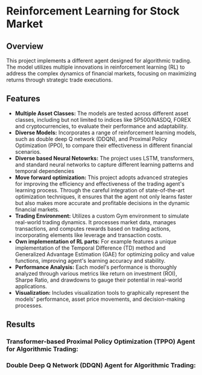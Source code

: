 # Reinforcement Learning for Stock Market

## Overview

This project implements a different agent designed for algorithmic trading. The model utilizes multiple innovations in reinforcement learning (RL) to address the complex dynamics of financial markets, focusing on maximizing returns through strategic trade executions. 

## Features

- **Multiple Asset Classes:** The models are tested across different asset classes, including but not limited to indices like SP500/NASDQ, FOREX and cryptocurrencies, to evaluate their performance and adaptability.
- **Diverse Models:** Incorporates a range of reinforcement learning models, such as double deep Q network (DDQN), and Proximal Policy Optimization (PPO), to compare their effectiveness in different financial scenarios.
- **Diverse based Neural Netowrks:** The project uses LSTM, transformers, and standard neural networks to capture different learning patterns and temporal dependencies
- **Move forward optimization:** This project adopts advanced strategies for improving the efficiency and effectiveness of the trading agent's learning process. Through the careful integration of state-of-the-art optimization techniques, it ensures that the agent not only learns faster but also makes more accurate and profitable decisions in the dynamic financial markets.
- **Trading Environment:** Utilizes a custom Gym environment to simulate real-world trading dynamics. It processes market data, manages transactions, and computes rewards based on trading actions, incorporating elements like leverage and transaction costs.
- **Own implementation of RL parts:**  For example features a unique implementation of the Temporal Difference (TD) method and Generalized Advantage Estimation (GAE) for optimizing policy and value functions, improving agent's learning accuracy and stability.
- **Performance Analysis:** Each model's performance is thoroughly analyzed through various metrics like return on investment (ROI), Sharpe Ratio, and drawdowns to gauge their potential in real-world applications.
- **Visualization:** Includes visualization tools to graphically represent the models' performance, asset price movements, and decision-making processes.


## Results

### Transformer-based Proximal Policy Optimization (TPPO) Agent for Algorithmic Trading:

### Double Deep Q Network (DDQN) Agent for Algorithmic Trading:


